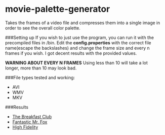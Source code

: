 movie-palette-generator
=======================

Takes the frames of a video file and compresses them into a single image in order to see the overall color palette.


###Setting up
If you wish to just use the program, you can run it with the precompiled files in /bin.  Edit the **config.properties** with the correct file name(escape the backslashes) and change the frame size and every n frames if you wish.  I got decent results with the provided values.  

**WARNING ABOUT EVERY N FRAMES** Using less than 10 will take a lot longer, more than 10 may look bad.

###File types tested and working:

* AVI
* WMV
* MKV


###Results

* [The Breakfast Club](http://i.imgur.com/tcxo1nR.png)
* [Fantastic Mr. Fox](http://i.imgur.com/rPAPehX.png)
* [High Fidelity](http://i.imgur.com/Wo5S5KY.png)

